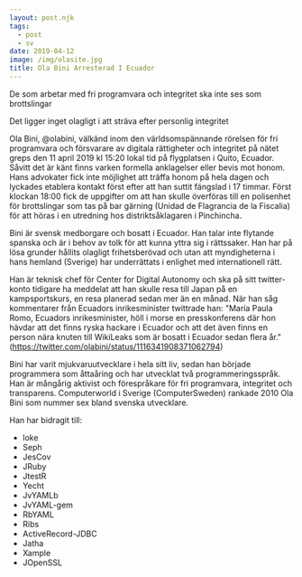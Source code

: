 ```yaml
---
layout: post.njk
tags:
  - post
  - sv
date: 2019-04-12
image: /img/olasite.jpg
title: Ola Bini Arresterad I Ecuador
---
```


De som arbetar med fri programvara och integritet ska inte ses som
brottslingar

Det ligger inget olagligt i att sträva efter personlig integritet

Ola Bini, @olabini, välkänd inom den världsomspännande rörelsen för
fri programvara och försvarare av digitala rättigheter och integritet
på nätet greps den 11 april 2019 kl 15:20 lokal tid på flygplatsen i
Quito, Ecuador. Såvitt det är känt finns varken formella anklagelser
eller bevis mot honom. Hans advokater fick inte möjlighet att träffa
honom på hela dagen och lyckades etablera kontakt först efter att han
suttit fängslad i 17 timmar. Först klockan 18:00 fick de uppgifter om
att han skulle överföras till en polisenhet för brottslingar som tas
på bar gärning (Unidad de Flagrancia de la Fiscalia) för att höras i
en utredning hos distriktsåklagaren i Pinchincha.

Bini är svensk medborgare och bosatt i Ecuador. Han talar inte
flytande spanska och är i behov av tolk för att kunna yttra sig i
rättssaker. Han har på lösa grunder hållits olagligt frihetsberövad
och utan att myndigheterna i hans hemland (Sverige) har underrättats i
enlighet med internationell rätt.

Han är teknisk chef för Center for Digital Autonomy och ska på sitt
twitter-konto tidigare ha meddelat att han skulle resa till Japan på
en kampsportskurs, en resa planerad sedan mer än en månad. När han såg
kommentarer från Ecuadors inrikesminister twittrade han: "María Paula
Romo, Ecuadors inrikesminister, höll i morse en presskonferens där hon
hävdar att det finns ryska hackare i Ecuador och att det även finns en
person nära knuten till WikiLeaks som är bosatt i Ecuador sedan flera
år." (https://twitter.com/olabini/status/1116341908371062794)

Bini har varit mjukvaruutvecklare i hela sitt liv, sedan han började
programmera som åttaåring och har utvecklat två
programmeringsspråk. Han är mångårig aktivist och förespråkare för fri
programvara, integritet och transparens. Computerworld i Sverige
(ComputerSweden) rankade 2010 Ola Bini som nummer sex bland svenska
utvecklare.

Han har bidragit till:

 - loke
 - Seph
 - JesCov
 - JRuby
 - JtestR
 - Yecht
 - JvYAMLb
 - JvYAML-gem
 - RbYAML
 - Ribs
 - ActiveRecord-JDBC
 - Jatha
 - Xample
 - JOpenSSL

